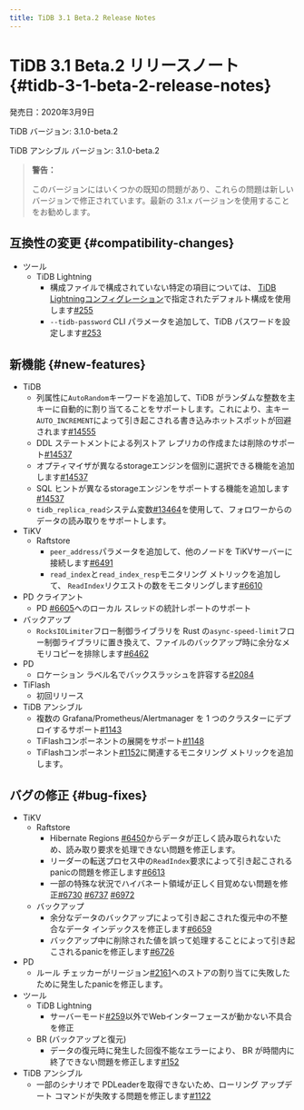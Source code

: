 ```yaml
---
title: TiDB 3.1 Beta.2 Release Notes
---
```


# TiDB 3.1 Beta.2 リリースノート {#tidb-3-1-beta-2-release-notes}

発売日：2020年3月9日

TiDB バージョン: 3.1.0-beta.2

TiDB アンシブル バージョン: 3.1.0-beta.2

> **警告：**
>
> このバージョンにはいくつかの既知の問題があり、これらの問題は新しいバージョンで修正されています。最新の 3.1.x バージョンを使用することをお勧めします。

## 互換性の変更 {#compatibility-changes}

-   ツール
    -   TiDB Lightning
        -   構成ファイルで構成されていない特定の項目については、 [TiDB Lightningコンフィグレーション](/tidb-lightning/tidb-lightning-configuration.md)で指定されたデフォルト構成を使用します[#255](https://github.com/pingcap/tidb-lightning/pull/255)
        -   `--tidb-password` CLI パラメータを追加して、TiDB パスワードを設定します[#253](https://github.com/pingcap/tidb-lightning/pull/253)

## 新機能 {#new-features}

-   TiDB
    -   列属性に`AutoRandom`キーワードを追加して、TiDB がランダムな整数を主キーに自動的に割り当てることをサポートします。これにより、主キー`AUTO_INCREMENT`によって引き起こされる書き込みホットスポットが回避されます[#14555](https://github.com/pingcap/tidb/pull/14555)
    -   DDL ステートメントによる列ストア レプリカの作成または削除のサポート[#14537](https://github.com/pingcap/tidb/pull/14537)
    -   オプティマイザが異なるstorageエンジンを個別に選択できる機能を追加します[#14537](https://github.com/pingcap/tidb/pull/14537)
    -   SQL ヒントが異なるstorageエンジンをサポートする機能を追加します[#14537](https://github.com/pingcap/tidb/pull/14537)
    -   `tidb_replica_read`システム変数[#13464](https://github.com/pingcap/tidb/pull/13464)を使用して、フォロワーからのデータの読み取りをサポートします。
-   TiKV
    -   Raftstore
        -   `peer_address`パラメータを追加して、他のノードを TiKVサーバーに接続します[#6491](https://github.com/tikv/tikv/pull/6491)
        -   `read_index`と`read_index_resp`モニタリング メトリックを追加して、 `ReadIndex`リクエストの数をモニタリングします[#6610](https://github.com/tikv/tikv/pull/6610)
-   PD クライアント
    -   PD [#6605](https://github.com/tikv/tikv/pull/6605)へのローカル スレッドの統計レポートのサポート
-   バックアップ
    -   `RocksIOLimiter`フロー制御ライブラリを Rust の`async-speed-limit`フロー制御ライブラリに置き換えて、ファイルのバックアップ時に余分なメモリコピーを排除します[#6462](https://github.com/tikv/tikv/pull/6462)
-   PD
    -   ロケーション ラベル名でバックスラッシュを許容する[#2084](https://github.com/pingcap/pd/pull/2084)
-   TiFlash
    -   初回リリース
-   TiDB アンシブル
    -   複数の Grafana/Prometheus/Alertmanager を 1 つのクラスターにデプロイするサポート[#1143](https://github.com/pingcap/tidb-ansible/pull/1143)
    -   TiFlashコンポーネントの展開をサポート[#1148](https://github.com/pingcap/tidb-ansible/pull/1148)
    -   TiFlashコンポーネント[#1152](https://github.com/pingcap/tidb-ansible/pull/1152)に関連するモニタリング メトリックを追加します。

## バグの修正 {#bug-fixes}

-   TiKV
    -   Raftstore
        -   Hibernate Regions [#6450](https://github.com/tikv/tikv/pull/6450)からデータが正しく読み取られないため、読み取り要求を処理できない問題を修正します。
        -   リーダーの転送プロセス中の`ReadIndex`要求によって引き起こされるpanicの問題を修正します[#6613](https://github.com/tikv/tikv/pull/6613)
        -   一部の特殊な状況でハイバネート領域が正しく目覚めない問題を修正[#6730](https://github.com/tikv/tikv/pull/6730) [#6737](https://github.com/tikv/tikv/pull/6737) [#6972](https://github.com/tikv/tikv/pull/6972)
    -   バックアップ
        -   余分なデータのバックアップによって引き起こされた復元中の不整合なデータ インデックスを修正します[#6659](https://github.com/tikv/tikv/pull/6659)
        -   バックアップ中に削除された値を誤って処理することによって引き起こされるpanicを修正します[#6726](https://github.com/tikv/tikv/pull/6726)
-   PD
    -   ルール チェッカーがリージョン[#2161](https://github.com/pingcap/pd/pull/2161)へのストアの割り当てに失敗したために発生したpanicを修正します。
-   ツール
    -   TiDB Lightning
        -   サーバーモード[#259](https://github.com/pingcap/tidb-lightning/pull/259)以外でWebインターフェースが動かない不具合を修正
    -   BR (バックアップと復元)
        -   データの復元時に発生した回復不能なエラーにより、 BR が時間内に終了できない問題を修正します[#152](https://github.com/pingcap/br/pull/152)
-   TiDB アンシブル
    -   一部のシナリオで PDLeaderを取得できないため、ローリング アップデート コマンドが失敗する問題を修正します[#1122](https://github.com/pingcap/tidb-ansible/pull/1122)

